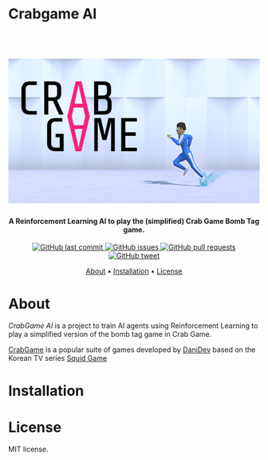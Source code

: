 # Crabgame AI

<h1 align="center">
  <br>
  <a><img src="imgs/crabgame_logo.jpeg" alt="ArminC AutoExec"></a>
</h1>

<h4 align="center">A Reinforcement Learning AI to play the (simplified) Crab Game Bomb Tag game.</h4>

<p align="center">
    <a href="https://github.com/vlongle/crabgame_ai/commits/main">
    <img src="https://img.shields.io/github/last-commit/vlongle/crabgame_ai.svg?style=flat-square&logo=github&logoColor=white"
         alt="GitHub last commit">
    <a href="https://github.com/vlongle/crabgame_ai/issues">
    <img src="https://img.shields.io/github/issues-raw/vlongle/crabgame_ai.svg?style=flat-square&logo=github&logoColor=white"
         alt="GitHub issues">
    <a href="https://github.com/vlongle/crabgame_ai/pulls">
    <img src="https://img.shields.io/github/issues-pr-raw/vlongle/crabgame_ai.svg?style=flat-square&logo=github&logoColor=white"
         alt="GitHub pull requests">
    <a href="https://twitter.com/intent/tweet?text=Try this dope Crab Game AI!:&url=https%3A%2F%2Fgithub.com%2Fvlongle%2Fcrabgame_ai">
    <img src="https://img.shields.io/twitter/url/https/github.com/ArmynC/ArminC-AutoExec.svg?style=flat-square&logo=twitter"
         alt="GitHub tweet">
</p>
      
<p align="center">
  <a href="#about">About</a> •
  <a href="#installation">Installation</a> •
  <a href="#license">License</a>
</p>

# About

*CrabGame AI* is a project to train AI agents using Reinforcement Learning to play a simplified
version of the bomb tag game in Crab Game.

[CrabGame](https://store.steampowered.com/app/1782210/Crab_Game/) is a popular suite of games developed by 
[DaniDev](https://www.youtube.com/c/DaniDev) based on the Korean TV series [Squid Game](https://en.wikipedia.org/wiki/Squid_Game)
 
# Installation

# License

MIT license. 

